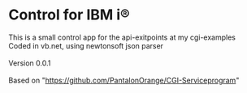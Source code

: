 # Control for IBM i®

This is a small control app for the api-exitpoints at my cgi-examples<br>
Coded in vb.net, using newtonsoft json parser<br><br>
Version 0.0.1<br><br>
Based on "https://github.com/PantalonOrange/CGI-Serviceprogram"
